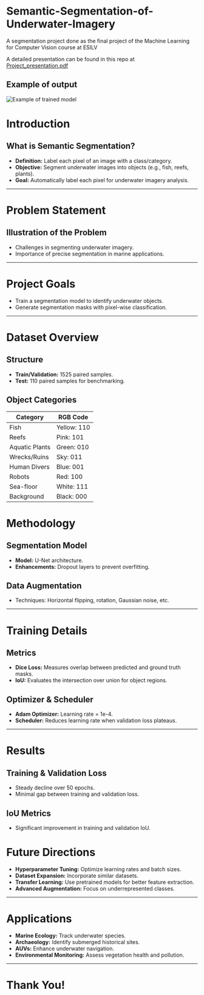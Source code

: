 # Semantic-Segmentation-of-Underwater-Imagery
A segmentation project done as the final project of the Machine Learning for Computer Vision course at ESILV

A detailed presentation can be found in this repo at [Project_presentation.pdf](https://github.com/MikeCheek/Semantic-Segmentation-of-Underwater-Imagery/blob/main/Project_presentation.pdf)

## Example of output

![Example of trained model](./video/segmented.gif)

# Introduction

## What is Semantic Segmentation?
- **Definition:** Label each pixel of an image with a class/category.
- **Objective:** Segment underwater images into objects (e.g., fish, reefs, plants).
- **Goal:** Automatically label each pixel for underwater imagery analysis.

---

# Problem Statement

## Illustration of the Problem
- Challenges in segmenting underwater imagery.
- Importance of precise segmentation in marine applications.

---

# Project Goals

- Train a segmentation model to identify underwater objects.
- Generate segmentation masks with pixel-wise classification.

---

# Dataset Overview

## Structure
- **Train/Validation:** 1525 paired samples.
- **Test:** 110 paired samples for benchmarking.

## Object Categories
| Category          | RGB Code |
|-------------------|----------|
| Fish              | Yellow: 110 |
| Reefs             | Pink: 101 |
| Aquatic Plants    | Green: 010 |
| Wrecks/Ruins      | Sky: 011 |
| Human Divers      | Blue: 001 |
| Robots            | Red: 100 |
| Sea-floor         | White: 111 |
| Background        | Black: 000 |

# Methodology

## Segmentation Model
- **Model:** U-Net architecture.
- **Enhancements:** Dropout layers to prevent overfitting.

## Data Augmentation
- Techniques: Horizontal flipping, rotation, Gaussian noise, etc.

---

# Training Details

## Metrics
- **Dice Loss:** Measures overlap between predicted and ground truth masks.
- **IoU:** Evaluates the intersection over union for object regions.

## Optimizer & Scheduler
- **Adam Optimizer:** Learning rate = 1e-4.
- **Scheduler:** Reduces learning rate when validation loss plateaus.

---

# Results

## Training & Validation Loss
- Steady decline over 50 epochs.
- Minimal gap between training and validation loss.

## IoU Metrics
- Significant improvement in training and validation IoU.


# Future Directions

- **Hyperparameter Tuning:** Optimize learning rates and batch sizes.
- **Dataset Expansion:** Incorporate similar datasets.
- **Transfer Learning:** Use pretrained models for better feature extraction.
- **Advanced Augmentation:** Focus on underrepresented classes.

---

# Applications

- **Marine Ecology:** Track underwater species.
- **Archaeology:** Identify submerged historical sites.
- **AUVs:** Enhance underwater navigation.
- **Environmental Monitoring:** Assess vegetation health and pollution.

---

# Thank You!
